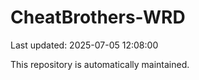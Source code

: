 # CheatBrothers-WRD

Last updated: 2025-07-05 12:08:00

This repository is automatically maintained.

